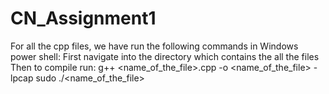 # CN_Assignment1
For all the cpp files, we have run the following commands in Windows power shell:
First navigate into the directory which contains the all the files
Then to compile run:
 g++ <name_of_the_file>.cpp -o <name_of_the_file> -lpcap
 sudo ./<name_of_the_file>
